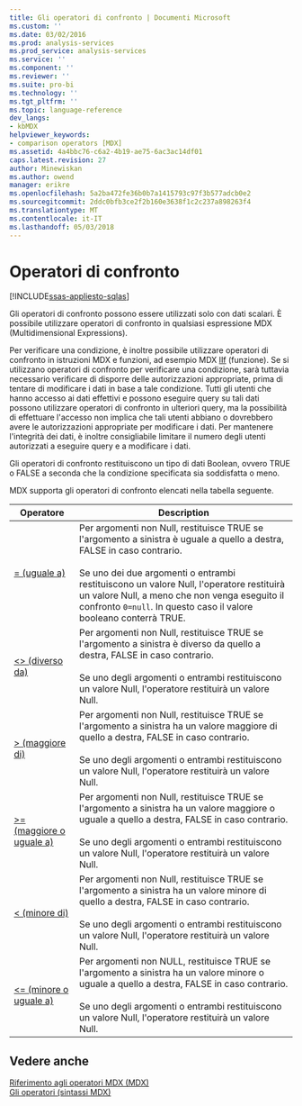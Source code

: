 ```yaml
---
title: Gli operatori di confronto | Documenti Microsoft
ms.custom: ''
ms.date: 03/02/2016
ms.prod: analysis-services
ms.prod_service: analysis-services
ms.service: ''
ms.component: ''
ms.reviewer: ''
ms.suite: pro-bi
ms.technology: ''
ms.tgt_pltfrm: ''
ms.topic: language-reference
dev_langs:
- kbMDX
helpviewer_keywords:
- comparison operators [MDX]
ms.assetid: 4a4bbc76-c6a2-4b19-ae75-6ac3ac14df01
caps.latest.revision: 27
author: Minewiskan
ms.author: owend
manager: erikre
ms.openlocfilehash: 5a2ba472fe36b0b7a1415793c97f3b577adcb0e2
ms.sourcegitcommit: 2ddc0bfb3ce2f2b160e3638f1c2c237a898263f4
ms.translationtype: MT
ms.contentlocale: it-IT
ms.lasthandoff: 05/03/2018
---
```

# <a name="comparison-operators"></a>Operatori di confronto
[!INCLUDE[ssas-appliesto-sqlas](../includes/ssas-appliesto-sqlas.md)]

  Gli operatori di confronto possono essere utilizzati solo con dati scalari. È possibile utilizzare operatori di confronto in qualsiasi espressione MDX (Multidimensional Expressions).  
  
 Per verificare una condizione, è inoltre possibile utilizzare operatori di confronto in istruzioni MDX e funzioni, ad esempio MDX [IIf](../mdx/iif-mdx.md) (funzione). Se si utilizzano operatori di confronto per verificare una condizione, sarà tuttavia necessario verificare di disporre delle autorizzazioni appropriate, prima di tentare di modificare i dati in base a tale condizione. Tutti gli utenti che hanno accesso ai dati effettivi e possono eseguire query su tali dati possono utilizzare operatori di confronto in ulteriori query, ma la possibilità di effettuare l'accesso non implica che tali utenti abbiano o dovrebbero avere le autorizzazioni appropriate per modificare i dati. Per mantenere l'integrità dei dati, è inoltre consigliabile limitare il numero degli utenti autorizzati a eseguire query e a modificare i dati.  
  
 Gli operatori di confronto restituiscono un tipo di dati Boolean, ovvero TRUE o FALSE a seconda che la condizione specificata sia soddisfatta o meno.  
  
 MDX supporta gli operatori di confronto elencati nella tabella seguente.  
  
|Operatore|Description|  
|--------------|-----------------|  
|[= (uguale a)](../mdx/equal-to-mdx.md)|Per argomenti non Null, restituisce TRUE se l'argomento a sinistra è uguale a quello a destra, FALSE in caso contrario.<br /><br /> Se uno dei due argomenti o entrambi restituiscono un valore Null, l'operatore restituirà un valore Null, a meno che non venga eseguito il confronto `0=null`. In questo caso il valore booleano conterrà TRUE.|  
|[<> (diverso da)](../mdx/not-equal-to-mdx.md)|Per argomenti non Null, restituisce TRUE se l'argomento a sinistra è diverso da quello a destra, FALSE in caso contrario.<br /><br /> Se uno degli argomenti o entrambi restituiscono un valore Null, l'operatore restituirà un valore Null.|  
|[> (maggiore di)](../mdx/greater-than-mdx.md)|Per argomenti non Null, restituisce TRUE se l'argomento a sinistra ha un valore maggiore di quello a destra, FALSE in caso contrario.<br /><br /> Se uno degli argomenti o entrambi restituiscono un valore Null, l'operatore restituirà un valore Null.|  
|[>= (maggiore o uguale a)](../mdx/greater-than-or-equal-to-mdx.md)|Per argomenti non Null, restituisce TRUE se l'argomento a sinistra ha un valore maggiore o uguale a quello a destra, FALSE in caso contrario.<br /><br /> Se uno degli argomenti o entrambi restituiscono un valore Null, l'operatore restituirà un valore Null.|  
|[< (minore di)](../mdx/less-than-mdx.md)|Per argomenti non Null, restituisce TRUE se l'argomento a sinistra ha un valore minore di quello a destra, FALSE in caso contrario.<br /><br /> Se uno degli argomenti o entrambi restituiscono un valore Null, l'operatore restituirà un valore Null.|  
|[<= (minore o uguale a)](../mdx/less-than-or-equal-to-mdx.md)|Per argomenti non NULL, restituisce TRUE se l'argomento a sinistra ha un valore minore o uguale a quello a destra, FALSE in caso contrario.<br /><br /> Se uno degli argomenti o entrambi restituiscono un valore Null, l'operatore restituirà un valore Null.|  
  
## <a name="see-also"></a>Vedere anche  
 [Riferimento agli operatori MDX &#40;MDX&#41;](../mdx/mdx-operator-reference-mdx.md)   
 [Gli operatori &#40;sintassi MDX&#41;](../mdx/operators-mdx-syntax.md)  
  
  
